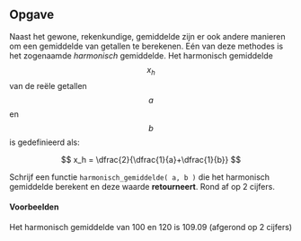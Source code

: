 ## Opgave
Naast het gewone, rekenkundige, gemiddelde zijn er ook andere manieren om een gemiddelde van getallen te berekenen. Eén van deze methodes is het zogenaamde *harmonisch* gemiddelde. Het harmonisch gemiddelde $$x_h$$ van de reële getallen $$a$$ en $$b$$ is gedefinieerd als:

$$
x_h = \dfrac{2}{\dfrac{1}{a}+\dfrac{1}{b}}
$$

Schrijf een functie `harmonisch_gemiddelde( a, b )` die het harmonisch gemiddelde berekent en deze waarde **retourneert**. Rond af op 2 cijfers.

#### Voorbeelden
Het harmonisch gemiddelde van 100 en 120 is 109.09 (afgerond op 2 cijfers)